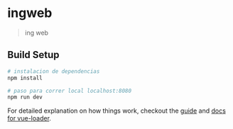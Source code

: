 # ingweb

> ing web

## Build Setup

``` bash
# instalacion de dependencias
npm install

# paso para correr local localhost:8080
npm run dev


```

For detailed explanation on how things work, checkout the [guide](http://vuejs-templates.github.io/webpack/) and [docs for vue-loader](http://vuejs.github.io/vue-loader).
